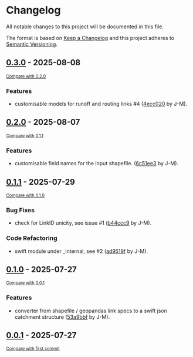 # Changelog

All notable changes to this project will be documented in this file.

The format is based on [Keep a Changelog](http://keepachangelog.com/en/1.0.0/)
and this project adheres to [Semantic Versioning](http://semver.org/spec/v2.0.0.html).

<!-- insertion marker -->
## [0.3.0](https://github.com/csiro-hydroinformatics/geosdhydro/releases/tag/0.3.0) - 2025-08-08

<small>[Compare with 0.2.0](https://github.com/csiro-hydroinformatics/geosdhydro/compare/0.2.0...0.3.0)</small>

### Features

- customisable models for runoff and routing links #4 ([4ecc020](https://github.com/csiro-hydroinformatics/geosdhydro/commit/4ecc020e1fec78b79ea344a4e3ed569051307e81) by J-M).

## [0.2.0](https://github.com/csiro-hydroinformatics/geosdhydro/releases/tag/0.2.0) - 2025-08-07

<small>[Compare with 0.1.1](https://github.com/csiro-hydroinformatics/geosdhydro/compare/0.1.1...0.2.0)</small>

### Features

- customisable field names for the input shapefile. ([6c51ee3](https://github.com/csiro-hydroinformatics/geosdhydro/commit/6c51ee3b05966db14e7eb68ead46657f824eeddc) by J-M).

## [0.1.1](https://github.com/csiro-hydroinformatics/geosdhydro/releases/tag/0.1.1) - 2025-07-29

<small>[Compare with 0.1.0](https://github.com/csiro-hydroinformatics/geosdhydro/compare/0.1.0...0.1.1)</small>

### Bug Fixes

- check for LinkID unicity, see issue #1 ([b44ccc9](https://github.com/csiro-hydroinformatics/geosdhydro/commit/b44ccc9ce3d0fc590f4c07240b785f169b94ad1d) by J-M).

### Code Refactoring

- swift module under _internal, see #2 ([ad9519f](https://github.com/csiro-hydroinformatics/geosdhydro/commit/ad9519f915d718c6978a03f0fb83c869b1b10d7d) by J-M).

## [0.1.0](https://github.com/csiro-hydroinformatics/geosdhydro/releases/tag/0.1.0) - 2025-07-27

<small>[Compare with 0.0.1](https://github.com/csiro-hydroinformatics/geosdhydro/compare/0.0.1...0.1.0)</small>

### Features

- converter from shapefile / geopandas link specs to a swift json catchment structure ([53a9bbf](https://github.com/csiro-hydroinformatics/geosdhydro/commit/53a9bbfb3dae3b4046a229a601640232913b0537) by J-M).

## [0.0.1](https://github.com/csiro-hydroinformatics/geosdhydro/releases/tag/0.0.1) - 2025-07-27

<small>[Compare with first commit](https://github.com/csiro-hydroinformatics/geosdhydro/compare/b2d30e194a18e6409bb79bbd69d24276aaadd687...0.0.1)</small>
